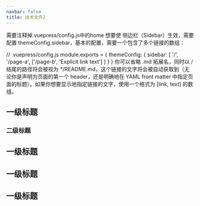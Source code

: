 ```yaml
---
navbar: false
title: 技术文件2
---
```

需要注释掉.vuepress/config.js中的home
想要使 侧边栏（Sidebar）生效，需要配置 themeConfig.sidebar，基本的配置，需要一个包含了多个链接的数组：

// .vuepress/config.js
module.exports = {
  themeConfig: {
    sidebar: [
      '/',
      '/page-a',
      ['/page-b', 'Explicit link text']
    ]
  }
}
你可以省略 .md 拓展名，同时以 / 结尾的路径将会被视为 */README.md，这个链接的文字将会被自动获取到（无论你是声明为页面的第一个 header，还是明确地在 YAML front matter 中指定页面的标题）。如果你想要显示地指定链接的文字，使用一个格式为 [link, text] 的数组。

## 一级标题



### 二级标题

## 一级标题


## 一级标题

## 一级标题
